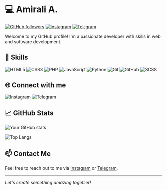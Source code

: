 # 💻 Amirali A.

[![GitHub followers](https://img.shields.io/github/followers/Amiraliaaa2?label=Follow&style=social)](https://github.com/Amiraliaaa2)
[![Instagram](https://img.shields.io/badge/Instagram-Follow-blue?style=social&logo=instagram)](https://instagram.com/amirali.aaa_)
[![Telegram](https://img.shields.io/badge/Telegram-Join-blue?style=social&logo=telegram)](https://t.me/amirali_aaa2)

Welcome to my GitHub profile! I'm a passionate developer with skills in web and software development.

## 🚀 Skills

![HTML5](https://img.shields.io/badge/-HTML5-E34F26?logo=html5&logoColor=white&style=flat)
![CSS3](https://img.shields.io/badge/-CSS3-1572B6?logo=css3&logoColor=white&style=flat)
![PHP](https://img.shields.io/badge/-PHP-777BB4?logo=php&logoColor=white&style=flat)
![JavaScript](https://img.shields.io/badge/-JavaScript-F7DF1E?logo=javascript&logoColor=black&style=flat)
![Python](https://img.shields.io/badge/-Python-3776AB?logo=python&logoColor=white&style=flat)
![Git](https://img.shields.io/badge/-Git-F05032?logo=git&logoColor=white&style=flat)
![GitHub](https://img.shields.io/badge/-GitHub-181717?logo=github&logoColor=white&style=flat)
![SCSS](https://img.shields.io/badge/-SCSS-CC6699?logo=sass&logoColor=white&style=flat)

## 🌐 Connect with me

[![Instagram](https://img.shields.io/badge/Instagram-Follow-blue?style=social&logo=instagram)](https://instagram.com/amirali.aaa_)
[![Telegram](https://img.shields.io/badge/Telegram-Join-blue?style=social&logo=telegram)](https://t.me/amirali_aaa2)

## 📈 GitHub Stats

![Your GitHub stats](https://github-readme-stats.vercel.app/api?username=Amiraliaaa2&show_icons=true&theme=radical)

![Top Langs](https://github-readme-stats.vercel.app/api/top-langs/?username=Amiraliaaa2&layout=compact&theme=radical)


## 📫 Contact Me

Feel free to reach out to me via [Instagram](https://instagram.com/amirali.aaa_) or [Telegram](https://t.me/amirali_aaa2).

---

*Let's create something amazing together!*


